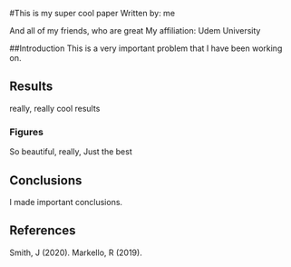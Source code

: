 
#This is my super cool paper 
Written by: me 

And all of my friends, who are great 
My affiliation: Udem University 


##Introduction 
This is a very important problem that I have been working on.
## Results 

really, really cool results 

### Figures 
So beautiful, really, Just the best 

## Conclusions

I made important conclusions. 

## References 

Smith, J (2020). 
Markello, R (2019). 
 

